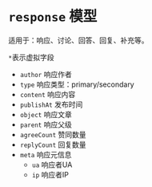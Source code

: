 # `response` 模型

适用于：响应、讨论、回答、回复、补充等。

`*`表示虚拟字段

- `author` 响应作者
- `type` 响应类型：primary/secondary
- `content` 响应内容
- `publishAt` 发布时间
- `object` 响应文章
- `parent` 响应父级
- `agreeCount` 赞同数量
- `replyCount` 回复数量
- `meta` 响应元信息
	- `ua` 响应者UA
	- `ip` 响应者IP